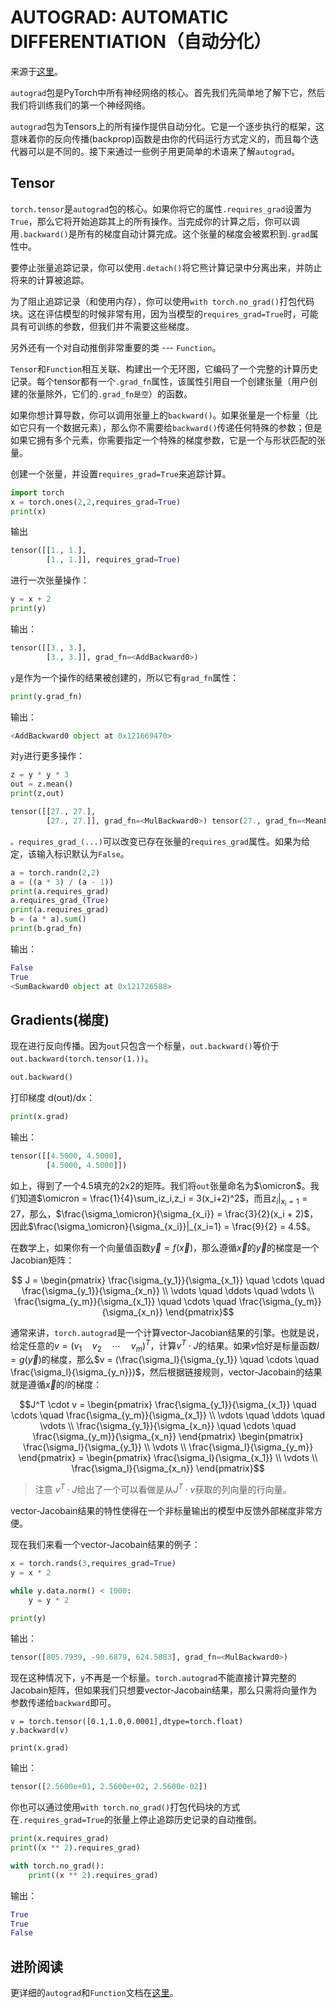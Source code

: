 # AUTOGRAD: AUTOMATIC DIFFERENTIATION（自动分化）  

来源于[这里](https://pytorch.org/tutorials/beginner/blitz/autograd_tutorial.html)。

`autograd`包是PyTorch中所有神经网络的核心。首先我们先简单地了解下它，然后我们将训练我们的第一个神经网络。  

`autograd`包为Tensors上的所有操作提供自动分化。它是一个逐步执行的框架，这意味着你的反向传播(backprop)函数是由你的代码运行方式定义的，而且每个迭代器可以是不同的。接下来通过一些例子用更简单的术语来了解`autograd`。  

## Tensor

`torch.tensor`是`autograd`包的核心。如果你将它的属性`.requires_grad`设置为`True`，那么它将开始追踪其上的所有操作。当完成你的计算之后，你可以调用`.backward()`是所有的梯度自动计算完成。这个张量的梯度会被累积到`.grad`属性中。  

要停止张量追踪记录，你可以使用`.detach()`将它熊计算记录中分离出来，并防止将来的计算被追踪。  

为了阻止追踪记录（和使用内存），你可以使用`with torch.no_grad()`打包代码块。这在评估模型的时候非常有用，因为当模型的`requires_grad=True`时，可能具有可训练的参数，但我们并不需要这些梯度。  

另外还有一个对自动推倒非常重要的类 --- `Function`。  

`Tensor`和`Function`相互关联、构建出一个无环图，它编码了一个完整的计算历史记录。每个tensor都有一个`.grad_fn`属性，该属性引用自一个创建张量（用户创建的张量除外，它们的`.grad_fn是空`）的函数。  

如果你想计算导数，你可以调用张量上的`backward()`。如果张量是一个标量（比如它只有一个数据元素），那么你不需要给`backward()`传递任何特殊的参数；但是如果它拥有多个元素，你需要指定一个特殊的梯度参数，它是一个与形状匹配的张量。  

创建一个张量，并设置`requires_grad=True`来追踪计算。  

```python
import torch
x = torch.ones(2,2,requires_grad=True)
print(x)
```

输出

```python
tensor([[1., 1.],
        [1., 1.]], requires_grad=True)
```

进行一次张量操作：  

```python
y = x + 2
print(y)
```

输出：

```python
tensor([[3., 3.],
        [3., 3.]], grad_fn=<AddBackward0>)
```  
`y`是作为一个操作的结果被创建的，所以它有`grad_fn`属性：  

```python
print(y.grad_fn)
```

输出：  

```python
<AddBackward0 object at 0x121669470>
```  

对`y`进行更多操作：  

```python
z = y * y * 3
out = z.mean()
print(z,out)
```

```python
tensor([[27., 27.],
        [27., 27.]], grad_fn=<MulBackward0>) tensor(27., grad_fn=<MeanBackward0>)
```  

`。requires_grad_(...)`可以改变已存在张量的`requires_grad`属性。如果为给定，该输入标识默认为`False`。  

```python
a = torch.randn(2,2)
a = ((a * 3) / (a - 1))
print(a.requires_grad)
a.requires_grad_(True)
print(a.requires_grad)
b = (a * a).sum()
print(b.grad_fn)
```

输出： 

```python
False
True
<SumBackward0 object at 0x121726588>
```

## Gradients(梯度)  

现在进行反向传播。因为`out`只包含一个标量，`out.backward()`等价于`out.backward(torch.tensor(1.))`。  

```python
out.backward()
```

打印梯度 d(out)/dx：  

```python
print(x.grad)
```

输出：  

```python
tensor([[4.5000, 4.5000],
        [4.5000, 4.5000]])
```  

如上，得到了一个4.5填充的2x2的矩阵。我们将`out`张量命名为$\omicron$。我们知道$\omicron = \frac{1}{4}\sum_iz_i,z_i = 3(x_i+2)^2$，而且$z_i|_{x_i=1} = 27$，那么，$\frac{\sigma_\omicron}{\sigma_{x_i}} = \frac{3}{2}(x_i + 2)$，因此$\frac{\sigma_\omicron}{\sigma_{x_i}}|_{x_i=1} = \frac{9}{2} = 4.5$。  

在数学上，如果你有一个向量值函数$\vec{y} = f(\vec{x})$，那么遵循$\vec{x}$的$\vec{y}$的梯度是一个Jacobian矩阵：  

$$ J = \begin{pmatrix}
    \frac{\sigma_{y_1}}{\sigma_{x_1}} \quad \cdots \quad \frac{\sigma_{y_1}}{\sigma_{x_n}} \\
    \vdots \quad \ddots \quad \vdots \\
    \frac{\sigma_{y_m}}{\sigma_{x_1}} \quad \cdots \quad \frac{\sigma_{y_m}}{\sigma_{x_n}}
\end{pmatrix}$$  

通常来讲，`torch.autograd`是一个计算vector-Jacobian结果的引擎。也就是说，给定任意的$v = (v_1 \quad v_2 \quad \cdots \quad v_m)^T$，计算$v^T \cdot J$的结果。如果$v$恰好是标量函数$l = g(\vec{y})$的梯度，那么$v = (\frac{\sigma_l}{\sigma_{y_1}} \quad \cdots \quad \frac{\sigma_l}{\sigma_{y_n}})$，然后根据链接规则，vector-Jacobain的结果就是遵循$\vec{x}$的$l$的梯度：  

$$J^T \cdot v = \begin{pmatrix}
    \frac{\sigma_{y_1}}{\sigma_{x_1}} \quad \cdots \quad \frac{\sigma_{y_m}}{\sigma_{x_1}} \\
    \vdots \quad \ddots \quad \vdots \\
    \frac{\sigma_{y_1}}{\sigma_{x_n}} \quad \cdots \quad \frac{\sigma_{y_m}}{\sigma_{x_n}}
\end{pmatrix} \begin{pmatrix}
    \frac{\sigma_l}{\sigma_{y_1}} \\
    \vdots \\
    \frac{\sigma_l}{\sigma_{y_m}}
\end{pmatrix} = \begin{pmatrix}
    \frac{\sigma_l}{\sigma_{x_1}} \\
    \vdots \\
    \frac{\sigma_l}{\sigma_{x_n}}
\end{pmatrix}$$  

> 注意 $v^T \cdot J$给出了一个可以看做是从$J^T \cdot v$获取的列向量的行向量。  

vector-Jacobain结果的特性使得在一个非标量输出的模型中反馈外部梯度非常方便。  

现在我们来看一个vector-Jacobain结果的例子：  

```python
x = torch.rands(3,requires_grad=True)
y = x * 2

while y.data.norm() < 1000:
    y = y * 2

print(y)
```

输出：  

```python
tensor([805.7939, -90.6879, 624.5883], grad_fn=<MulBackward0>)
```  

现在这种情况下，`y`不再是一个标量。`torch.autograd`不能直接计算完整的Jacobain矩阵，但如果我们只想要vector-Jacobain结果，那么只需将向量作为参数传递给`backward`即可。  

```pythom
v = torch.tensor([0.1,1.0,0.0001],dtype=torch.float)
y.backward(v)

print(x.grad)
```

输出：  

```python
tensor([2.5600e+01, 2.5600e+02, 2.5600e-02])
```  

你也可以通过使用`with torch.no_grad()`打包代码块的方式在`.requires_grad=True`的张量上停止追踪历史记录的自动推倒。  

```python
print(x.requires_grad)
print((x ** 2).requires_grad)

with torch.no_grad():
    print((x ** 2).requires_grad)  
```

输出：  

```python
True
True
False
```

## 进阶阅读  

更详细的`autograd`和`Function`文档在[这里]( https://pytorch.org/docs/autograd)。